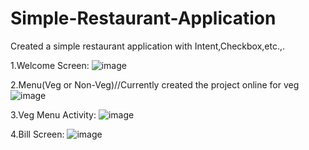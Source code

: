 # Simple-Restaurant-Application
Created a simple restaurant application with Intent,Checkbox,etc.,.

1.Welcome Screen:
![image](https://user-images.githubusercontent.com/122344020/234097574-b62bca65-093d-4d32-8a92-35441060dc61.png)

2.Menu(Veg or Non-Veg)//Currently created the project online for veg
![image](https://user-images.githubusercontent.com/122344020/234097732-9b4a1453-a24c-4991-84cd-1ef6087ff09e.png)

3.Veg Menu Activity:
![image](https://user-images.githubusercontent.com/122344020/234097835-a936704b-cdab-492a-878a-aa46be385376.png)

4.Bill Screen:
![image](https://user-images.githubusercontent.com/122344020/234097935-fde7348e-9209-402a-a47f-913441a8be4c.png)
